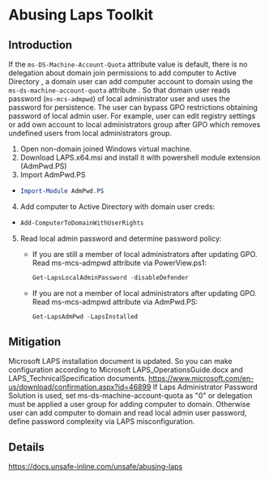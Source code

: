 # Abusing Laps Toolkit

## Introduction
If the ```ms-DS-Machine-Account-Quota``` attribute value is default, there is no delegation about domain join permissions to add computer to Active Directory , a domain user can add computer account to domain using the ```ms-ds-machine-account-quota``` attribute .  So that domain user reads password (```ms-mcs-admpwd```) of local administrator user and uses the password for persistence. The user can bypass GPO restrictions obtaining password of local admin user. For example, user can edit registry settings or add own account to local administrators group after GPO which removes undefined users from local administrators group.

1. Open non-domain joined Windows virtual machine.
2. Download LAPS.x64.msi and install it with powershell module extension (AdmPwd.PS)
3. Import AdmPwd.PS 
* ```powershell
  Import-Module AdmPwd.PS
  ```
4. Add computer to Active Directory with domain user creds:
* ```powershell
  Add-ComputerToDomainWithUserRights
  ```

5. Read local admin password and determine password policy:
   * If you are still a member of local administrators after updating GPO.  
   Read ms-mcs-admpwd attribute via PowerView.ps1:   
     ```powershell
     Get-LapsLocalAdminPassword -disableDefender
     ```

   * If you are not a member of local administrators after updating GPO.  
   Read ms-mcs-admpwd attribute via AdmPwd.PS:   
     ```powershell
     Get-LapsAdmPwd -LapsInstalled
     ```


## Mitigation
Microsoft LAPS installation document is updated. So you can make configuration according to Microsoft LAPS_OperationsGuide.docx and LAPS_TechnicalSpecification documents. https://www.microsoft.com/en-us/download/confirmation.aspx?id=46899
If Laps Administrator Password Solution is used, set ms-ds-machine-account-quota as "0" or delegation must be applied a user group for adding computer to domain. Otherwise user can add computer to domain and read local admin user password, define password complexity via LAPS misconfiguration. 

## Details
https://docs.unsafe-inline.com/unsafe/abusing-laps
